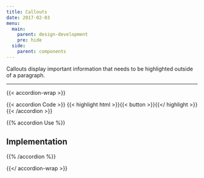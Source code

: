 ```yaml
---
title: Callouts
date: 2017-02-03
menu:
  main:
    parent: design-development
    pre: hide
  side:
    parent: components
---
```


Callouts display important information that needs to be highlighted outside of a paragraph.

---

{{< accordion-wrap >}}

{{< accordion Code >}}
  {{< highlight html >}}{{< button >}}{{</ highlight >}}
{{< /accordion >}}

{{% accordion Use %}}
## Implementation
{{% /accordion %}}

{{</ accordion-wrap >}}

